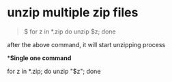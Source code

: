 # unzip multiple zip files

> $ for z in *.zip
> do
> unzip $z;
> done

after the above command, it will start unzipping process

***Single one command**

for z in *.zip; do unzip "$z"; done
